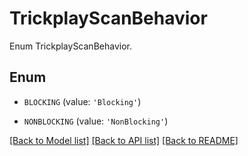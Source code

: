 # TrickplayScanBehavior

Enum TrickplayScanBehavior.

## Enum

* `BLOCKING` (value: `'Blocking'`)

* `NONBLOCKING` (value: `'NonBlocking'`)

[[Back to Model list]](../README.md#documentation-for-models) [[Back to API list]](../README.md#documentation-for-api-endpoints) [[Back to README]](../README.md)


